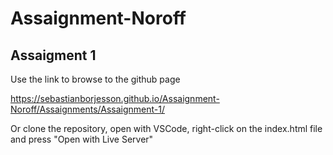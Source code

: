 # Assaignment-Noroff

## Assaigment 1
Use the link to browse to the github page

https://sebastianborjesson.github.io/Assaignment-Noroff/Assaignments/Assaignment-1/



Or clone the repository, open with VSCode, right-click on the index.html file and press "Open with Live Server"
